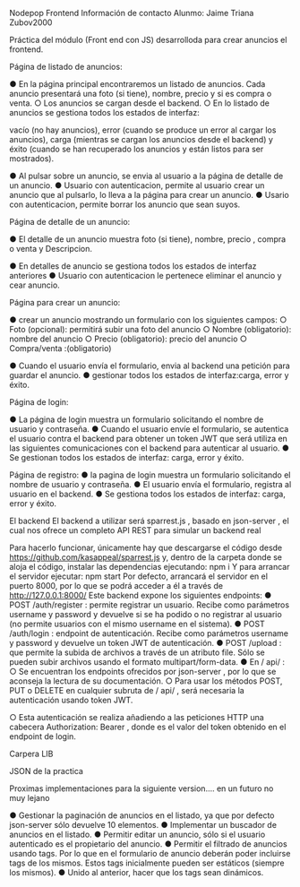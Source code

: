 Nodepop Frontend
Información de contacto Alunmo:
Jaime  Triana 
Zubov2000

Práctica del módulo (Front end con JS)  desarrolloda para crear anuncios el frontend.

Página de listado de anuncios:

● En la página principal encontraremos un listado de anuncios. Cada anuncio presentará una
foto (si tiene), nombre, precio y si es compra o venta.
○ Los anuncios se cargan desde el backend.
○ En lo listado de anuncios se gestiona todos los estados de interfaz: 

 vacío (no hay anuncios), error (cuando se produce un error al cargar
los anuncios), carga (mientras se cargan los anuncios desde el backend) y éxito
(cuando se han recuperado los anuncios y están listos para ser mostrados).

● Al pulsar sobre un anuncio, se envia al usuario a la página de detalle de un
anuncio.
● Usuario con autenticacion,  permite al usuario crear un anuncio que al
pulsarlo, lo lleva a la página para crear un anuncio.
● Usario con autenticacion, permite borrar los anuncio que sean suyos.

Página de detalle de un anuncio:

● El detalle de un anuncio muestra foto (si tiene), nombre, precio , compra o
venta y Descripcion.

● En detalles de anuncio se  gestiona todos los estados de interfaz anteriores
● Usuario con autenticacion  le pertenece eliminar el anuncio y cear anuncio.

Página para crear un anuncio:

● crear un anuncio  mostrando un formulario con los
siguientes campos:
○ Foto (opcional): permitirá subir una foto del anuncio
○ Nombre (obligatorio): nombre del anuncio
○ Precio (obligatorio): precio del anuncio
○ Compra/venta :(obligatorio)

● Cuando el usuario envía el formulario, envia al backend una petición para guardar
el anuncio.
● gestionar todos los estados de interfaz:carga, error y éxito.

Página de login:

● La página de login muestra un formulario solicitando el nombre de usuario y
contraseña.
● Cuando el usuario envíe el formulario, se autentica el usuario contra el backend para
obtener un token JWT que será utiliza en las siguientes comunicaciones con el backend
para autenticar al usuario.
● Se gestionan todos los estados de interfaz: carga, error y éxito.

Página de registro:
● la pagina de login muestra un formulario solicitando el nombre de usuario
y contraseña.
● El usuario envía el formulario, registra al usuario en el backend.
● Se gestiona todos los estados de interfaz: carga, error y éxito.



El backend
El backend a utilizar será sparrest.js , basado en json-server , el cual nos ofrece un completo API
REST para simular un backend real

Para hacerlo funcionar, únicamente hay que descargarse el código desde
https://github.com/kasappeal/sparrest.js y, dentro de la carpeta donde se aloja el código, instalar
las dependencias ejecutando:
npm i
Y para arrancar el servidor ejecutar:
npm start
Por defecto, arrancará el servidor en el puerto 8000, por lo que se podrá acceder a él a través de
http://127.0.0.1:8000/
Este backend expone los siguientes endpoints:
● POST /auth/register : permite registrar un usuario. Recibe como parámetros username y
password y devuelve si se ha podido o no registrar al usuario (no permite usuarios con el
mismo username en el sistema).
● POST /auth/login : endpoint de autenticación. Recibe como parámetros username y
password y devuelve un token JWT de autenticación.
● POST /upload : que permite la subida de archivos a través de un atributo file. Sólo se
pueden subir archivos usando el formato multipart/form-data.
● En / api/ :
○ Se encuentran los endpoints ofrecidos por json-server , por lo que se aconseja la
lectura de su documentación.
○ Para usar los métodos POST, PUT o DELETE en cualquier subruta de / api/ , será
necesaria la autenticación usando token JWT.

○ Esta autenticación se realiza añadiendo a las peticiones HTTP una cabecera
Authorization: Bearer <token> , donde <token> es el valor del token obtenido
en el endpoint de login.

Carpera LIB 

JSON de la practica

Proximas implementaciones para la siguiente version.... en un futuro no muy lejano

● Gestionar la paginación de anuncios en el listado, ya que por defecto json-server sólo
devuelve 10 elementos.
● Implementar un buscador de anuncios en el listado.
● Permitir editar un anuncio, sólo si el usuario autenticado es el propietario del anuncio.
● Permitir el filtrado de anuncios usando tags. Por lo que en el formulario de anuncio
deberán poder incluirse tags de los mismos. Estos tags inicialmente pueden ser estáticos
(siempre los mismos).
● Unido al anterior, hacer que los tags sean dinámicos.